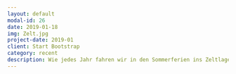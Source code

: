 ```yaml
---
layout: default
modal-id: 26
date: 2019-01-18
img: Zelt.jpg
project-date: 2019-01
client: Start Bootstrap
category: recent 
description: Wie jedes Jahr fahren wir in den Sommerferien ins Zeltlager. Wir haben zwei Wochen Spaß, verbringen unsere Zeit in der Natur und neben vielen verschiedenen Spielen erleben wir vor allem das Gefühl der Gemeinschaft. Wir freuen uns über jedes Kind im Alter von 9 bis 13, dass bei uns mitfährt! Weitere Informationen findet ihr im Flyer.
---
```

